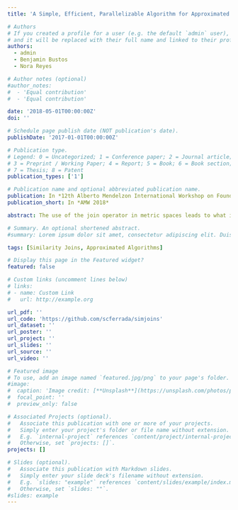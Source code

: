 ```yaml
---
title: 'A Simple, Efficient, Parallelizable Algorithm for Approximated Nearest Neighbors'

# Authors
# If you created a profile for a user (e.g. the default `admin` user), write the username (folder name) here
# and it will be replaced with their full name and linked to their profile.
authors:
  - admin
  - Benjamin Bustos
  - Nora Reyes

# Author notes (optional)
#author_notes:
#  - 'Equal contribution'
#  - 'Equal contribution'

date: '2018-05-01T00:00:00Z'
doi: ''

# Schedule page publish date (NOT publication's date).
publishDate: '2017-01-01T00:00:00Z'

# Publication type.
# Legend: 0 = Uncategorized; 1 = Conference paper; 2 = Journal article;
# 3 = Preprint / Working Paper; 4 = Report; 5 = Book; 6 = Book section;
# 7 = Thesis; 8 = Patent
publication_types: ['1']

# Publication name and optional abbreviated publication name.
publication: In *12th Alberto Mendelzon International Workshop on Foundations of Data Management and the Web*
publication_short: In *AMW 2018*

abstract: The use of the join operator in metric spaces leads to what is known as a similarity join, where objects of two datasets are paired if they are somehow similar. We propose an heuristic that solves the 1-NN selfsimilarity join, that is, a similarity join of a dataset with itself, that brings together each element with its nearest neighbor within the same dataset. Solving the problem using a simple brute-force algorithm requires O(n 2 ) distance calculations, since it requires to compare every element against all others. We propose a simple divide-and-conquer algorithm that gives an approximated solution for the self-similarity join that computes only O(n 3 2 ) distances. We show how the algorithm can be easily modified in order to improve the precision up to 31% (i.e., the percentage of correctly found 1-NNs) and such that 79% of the results are within the 10-NN, with no significant extra distance computations. We present how the algorithm can be executed in parallel and prove that using Θ( √ n) processors, the total execution takes linear time. We end discussing ways in which the algorithm can be improved in the future.

# Summary. An optional shortened abstract.
#summary: Lorem ipsum dolor sit amet, consectetur adipiscing elit. Duis posuere tellus ac convallis placerat. Proin tincidunt magna sed ex sollicitudin condimentum.

tags: [Similarity Joins, Approximated Algorithms]

# Display this page in the Featured widget?
featured: false

# Custom links (uncomment lines below)
# links:
# - name: Custom Link
#   url: http://example.org

url_pdf: ''
url_code: 'https://github.com/scferrada/simjoins'
url_dataset: ''
url_poster: ''
url_project: ''
url_slides: ''
url_source: ''
url_video: ''

# Featured image
# To use, add an image named `featured.jpg/png` to your page's folder.
#image:
#  caption: 'Image credit: [**Unsplash**](https://unsplash.com/photos/pLCdAaMFLTE)'
#  focal_point: ''
#  preview_only: false

# Associated Projects (optional).
#   Associate this publication with one or more of your projects.
#   Simply enter your project's folder or file name without extension.
#   E.g. `internal-project` references `content/project/internal-project/index.md`.
#   Otherwise, set `projects: []`.
projects: []

# Slides (optional).
#   Associate this publication with Markdown slides.
#   Simply enter your slide deck's filename without extension.
#   E.g. `slides: "example"` references `content/slides/example/index.md`.
#   Otherwise, set `slides: ""`.
#slides: example
---
```

